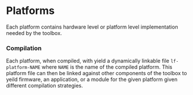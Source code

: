 # Platforms

Each platform contains hardware level or platform level implementation needed by the toolbox.

### Compilation

Each platform, when compiled, with yield a dynamically linkable file `lf-platform-NAME` where `NAME` is the name of the compiled platform. This platform file can then be linked against other components of the toolbox to yeild firmware, an application, or a module for the given platform given different compilation strategies.